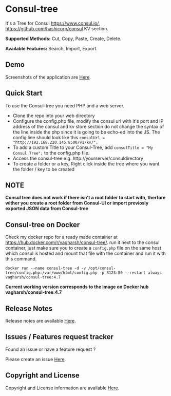 # Consul-tree

It's a Tree for Consul https://www.consul.io/, https://github.com/hashicorp/consul KV section.

**Supported Methods:** Cut, Copy, Paste, Create, Delete.

**Available Features:** Search, Import, Export.

Demo
------
Screenshots of the application are [Here](https://github.com/vagharsh/consul-tree/blob/master/demo.md).

Quick Start
-----------
To use the Consul-tree you need PHP and a web server.

- Clone the repo into your web directory 
- Configure the config.php file, modify the consul url with it's port and IP address of the consul and kv store section
do not change the syntax of the line inside the php since it is going to be echo-ed into the JS.
The config line should look like this
`consulUrl = "http://192.168.220.145:8500/v1/kv/";`
- To add a custom Title to your Consul-Tree, add `consulTitle = "My Consul Tree";` to the config.php file.
- Access the consul-tree e.g. http://yourserver/consuldirectory
- To create a folder or a key, Right click inside the tree where you want the folder / key to be created

NOTE
------
**Consul tree does not work if there isn't a root folder to start with, therfore wither you create a root folder from Consul-UI or import previosly exported JSON data from Consul-tree**

Consul-tree on Docker
-----------
Check my docker repo for a ready made container at https://hub.docker.com/r/vagharsh/consul-tree/.
run it next to the consul container, just make sure you to create a `config.php` file on the same host which consul is hosted and mount that file with the container and run it with this command. 

`docker run --name consul-tree -d -v /opt/consul-tree/config.php:/var/www/html/config.php -p 8123:80 --restart always vagharsh/consul-tree:4.7`

**Current working version corresponds to the Image on Docker hub vagharsh/consul-tree:4.7**


Release Notes 
---------
Release notes are available [Here](https://github.com/vagharsh/consul-tree/blob/master/release.md).


Issues / Features request tracker
-----------
Found an issue or have a feature request ?

Please create an issue [Here](https://github.com/vagharsh/consul-tree/issues).


Copyright and License
---------------------
Copyright and License information are available [Here](https://github.com/vagharsh/consul-tree/blob/master/LICENSE).
